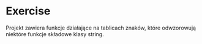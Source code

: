 # Exercise
Projekt zawiera funkcje działające na tablicach znaków, które odwzorowują niektóre funkcje składowe klasy string.
